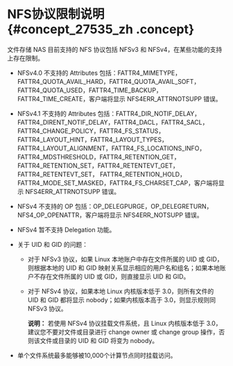 # NFS协议限制说明 {#concept_27535_zh .concept}

文件存储 NAS 目前支持的 NFS 协议包括 NFSv3 和 NFSv4，在某些功能的支持上存在限制。

-   NFSv4.0 不支持的 Attributes 包括：FATTR4\_MIMETYPE， FATTR4\_QUOTA\_AVAIL\_HARD，FATTR4\_QUOTA\_AVAIL\_SOFT，FATTR4\_QUOTA\_USED，FATTR4\_TIME\_BACKUP，FATTR4\_TIME\_CREATE，客户端将显示 NFS4ERR\_ATTRNOTSUPP 错误。

-   NFSv4.1 不支持的 Attributes 包括：FATTR4\_DIR\_NOTIF\_DELAY，FATTR4\_DIRENT\_NOTIF\_DELAY，FATTR4\_DACL，FATTR4\_SACL，FATTR4\_CHANGE\_POLICY，FATTR4\_FS\_STATUS，FATTR4\_LAYOUT\_HINT，FATTR4\_LAYOUT\_TYPES， FATTR4\_LAYOUT\_ALIGNMENT，FATTR4\_FS\_LOCATIONS\_INFO，FATTR4\_MDSTHRESHOLD，FATTR4\_RETENTION\_GET，FATTR4\_RETENTION\_SET，FATTR4\_RETENTEVT\_GET，FATTR4\_RETENTEVT\_SET， FATTR4\_RETENTION\_HOLD，FATTR4\_MODE\_SET\_MASKED，FATTR4\_FS\_CHARSET\_CAP，客户端将显示 NFS4ERR\_ATTRNOTSUPP 错误。

-   NFSv4 不支持的 OP 包括：OP\_DELEGPURGE，OP\_DELEGRETURN，NFS4\_OP\_OPENATTR，客户端将显示 NFS4ERR\_NOTSUPP 错误。

-   NFSv4 暂不支持 Delegation 功能。

-   关于 UID 和 GID 的问题：

    -   对于 NFSv3 协议，如果 Linux 本地账户中存在文件所属的 UID 或 GID，则根据本地的 UID 和 GID 映射关系显示相应的用户名和组名；如果本地账户不存在文件所属的 UID 或 GID，则直接显示 UID 和 GID。

    -   对于 NFSv4 协议，如果本地 Linux 内核版本低于 3.0，则所有文件的 UID 和 GID 都将显示 nobody；如果内核版本高于 3.0，则显示规则同 NFSv3 协议。

        **说明：** 若使用 NFSv4 协议挂载文件系统，且 Linux 内核版本低于 3.0，建议您不要对文件或目录进行 change owner 或 change group 操作，否则该文件或目录的 UID 和 GID 将变为 nobody。

-   单个文件系统最多能够被10,000个计算节点同时挂载访问。


